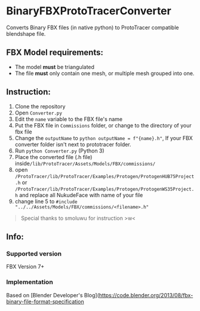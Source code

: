 # BinaryFBXProtoTracerConverter
Converts Binary FBX files (in native python) to ProtoTracer compatible blendshape file.

## FBX Model requirements:
- The model **must** be triangulated
- The file **must** only contain one mesh, or multiple mesh grouped into one.

## Instruction:
1. Clone the repository
2. Open `Converter.py`
3. Edit the `name` variable to the FBX file's name
4. Put the FBX file in `Commissions` folder, or change to the directory of your fbx file
5. Change the `outputName` to ```python outputName = f"{name}.h"```, If your FBX converter folder isn't next to prototracer folder.
6. Run ```python Converter.py``` (Python 3)
7. Place the converted file (.h file) inside`/lib/ProtoTracer/Assets/Models/FBX/commissions/ `
8. open `/ProtoTracer/lib/ProtoTracer/Examples/Protogen/ProtogenHUB75Project.h` or `/ProtoTracer/lib/ProtoTracer/Examples/Protogen/ProtogenWS35Project.h` and replace all NukudeFace with name of your file
9. change line 5 to ```#include "../../Assets/Models/FBX/commissions/<filename>.h"```

> Special thanks to smoluwu for instruction >w<

## Info:
### Supported version
FBX Version 7+
### Implementation
Based on [Blender Developer's Blog](https://code.blender.org/2013/08/fbx-binary-file-format-specification
